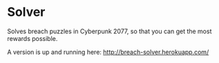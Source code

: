 # Solver

Solves breach puzzles in Cyberpunk 2077, so that you can get the most rewards possible.

A version is up and running here: http://breach-solver.herokuapp.com/

